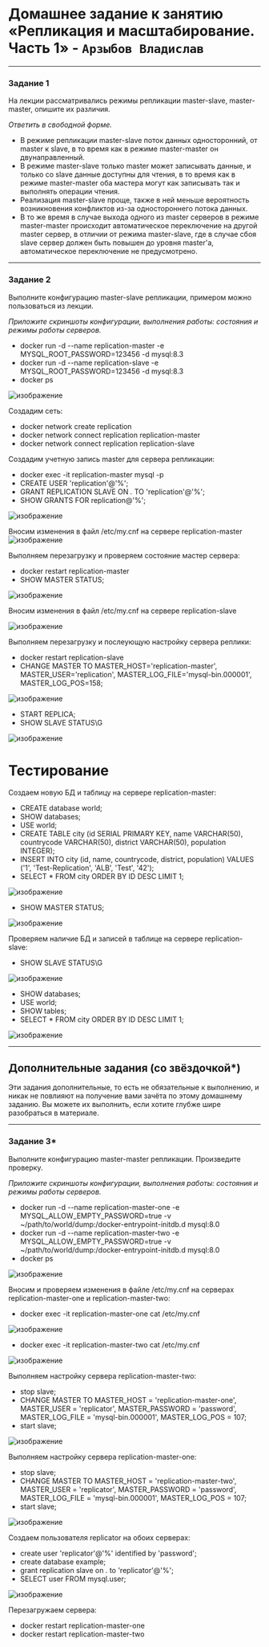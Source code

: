 # Домашнее задание к занятию «Репликация и масштабирование. Часть 1» - `Арзыбов Владислав`


---

### Задание 1

На лекции рассматривались режимы репликации master-slave, master-master, опишите их различия.

*Ответить в свободной форме.*

- В режиме репликации master-slave поток данных односторонний, от master к slave, в то время как в режиме master-master он двунаправленный.
- В режиме master-slave только master может записывать данные, и только со slave данные доступны для чтения, в то время как в режиме master-master оба мастера могут как записывать так и выполнять операции чтения.
- Реализация master-slave проще, также в ней меньше вероятность возникновения конфликтов из-за одностороннего потока данных.
- В то же время в случае выхода одного из master серверов в режиме master-master происходит автоматическое переключение на другой master сервер, в отличии от режима master-slave, где в случае сбоя slave сервер должен быть повышен до уровня master'a, автоматическое переключение не предусмотрено.

---

### Задание 2

Выполните конфигурацию master-slave репликации, примером можно пользоваться из лекции.

*Приложите скриншоты конфигурации, выполнения работы: состояния и режимы работы серверов.*

- docker run -d --name replication-master -e MYSQL_ROOT_PASSWORD=123456 -d mysql:8.3
- docker run -d --name replication-slave -e MYSQL_ROOT_PASSWORD=123456 -d mysql:8.3
- docker ps

![изображение](https://github.com/user-attachments/assets/25f0128b-d458-435e-838d-5d9f4ef7151d)

Создадим сеть:
- docker network create replication
- docker network connect replication replication-master
- docker network connect replication replication-slave

Создадим учетную запись master для сервера репликации:
- docker exec -it replication-master mysql -p
- CREATE USER 'replication'@'%';
- GRANT REPLICATION SLAVE ON *.* TO 'replication'@'%';
- SHOW GRANTS FOR replication@'%';

![изображение](https://github.com/user-attachments/assets/2bd3d14f-1799-45e8-8b8e-fda9d4c96b2e)

Вносим изменения в файл /etc/my.cnf на сервере replication-master
![изображение](https://github.com/user-attachments/assets/2783d37c-e81f-4dfb-bd7e-bc19b875cc3d)

Выполняем перезагрузку и проверяем состояние мастер сервера:
- docker restart replication-master
- SHOW MASTER STATUS;

![изображение](https://github.com/user-attachments/assets/514ecb21-99e5-4c21-9f93-cbf33b02cdcf)

Вносим изменения в файл /etc/my.cnf на сервере replication-slave

![изображение](https://github.com/user-attachments/assets/5731c44a-06d9-4ed8-ac59-54e8fdd64a8a)

Выполняем перезагрузку и послеующую настройку сервера реплики:
- docker restart replication-slave
- CHANGE MASTER TO
MASTER_HOST='replication-master',
MASTER_USER='replication',
MASTER_LOG_FILE='mysql-bin.000001',
MASTER_LOG_POS=158;

![изображение](https://github.com/user-attachments/assets/8a99ca97-4d67-49dd-86cd-32cd4b68d656)

- START REPLICA;
- SHOW SLAVE STATUS\G

![изображение](https://github.com/user-attachments/assets/5551b101-9483-4063-97da-e9bfb81337af)

# Тестирование

Создаем новую БД и таблицу на сервере replication-master:
- CREATE database world;
- SHOW databases;
- USE world;
- CREATE TABLE city (id SERIAL PRIMARY KEY, name VARCHAR(50), countrycode VARCHAR(50), district VARCHAR(50), population INTEGER);
- INSERT INTO city (id, name, countrycode, district, population) VALUES ('1', 'Test-Replication', 'ALB', 'Test', '42');
- SELECT * FROM city ORDER BY ID DESC LIMIT 1;

![изображение](https://github.com/user-attachments/assets/f1090b1c-ecc8-4ee7-9d3f-74806fe97e71)

- SHOW MASTER STATUS;

![изображение](https://github.com/user-attachments/assets/ae5d4754-32cf-4825-a4f5-2fb6c60d9f2a)


Проверяем наличие БД и записей в таблице на сервере replication-slave:
- SHOW SLAVE STATUS\G

![изображение](https://github.com/user-attachments/assets/fad1d4f5-29ab-4584-b77c-a5893f4bd81a)

- SHOW databases;
- USE world;
- SHOW tables;
- SELECT * FROM city ORDER BY ID DESC LIMIT 1;

![изображение](https://github.com/user-attachments/assets/c1e4f806-ef04-4cb9-ab6b-2ac02e394ebc)


---

## Дополнительные задания (со звёздочкой*)
Эти задания дополнительные, то есть не обязательные к выполнению, и никак не повлияют на получение вами зачёта по этому домашнему заданию. Вы можете их выполнить, если хотите глубже шире разобраться в материале.

---

### Задание 3* 

Выполните конфигурацию master-master репликации. Произведите проверку.

*Приложите скриншоты конфигурации, выполнения работы: состояния и режимы работы серверов.*

- docker run -d --name replication-master-one -e MYSQL_ALLOW_EMPTY_PASSWORD=true -v ~/path/to/world/dump:/docker-entrypoint-initdb.d mysql:8.0
- docker run -d --name replication-master-two -e MYSQL_ALLOW_EMPTY_PASSWORD=true -v ~/path/to/world/dump:/docker-entrypoint-initdb.d mysql:8.0
- docker ps

![изображение](https://github.com/user-attachments/assets/4e0fe0af-fd50-43be-bf23-67e6feb7b925)

Вносим и проверяем изменения в файле /etc/my.cnf на серверах replication-master-one и replication-master-two:
- docker exec -it replication-master-one cat /etc/my.cnf

![изображение](https://github.com/user-attachments/assets/4cc108ac-98c5-40cd-a71d-860779b15e5e)

- docker exec -it replication-master-two cat /etc/my.cnf

![изображение](https://github.com/user-attachments/assets/1e5ccaaf-9cf7-4786-95b6-7e852334808b)

Выполняем настройку сервера replication-master-two:
- stop slave;
- CHANGE MASTER TO MASTER_HOST = 'replication-master-one', MASTER_USER = 'replicator', MASTER_PASSWORD = 'password', MASTER_LOG_FILE = 'mysql-bin.000001', MASTER_LOG_POS = 107;
- start slave;
  
![изображение](https://github.com/user-attachments/assets/b83de067-38a0-4c2b-b05e-d844f52c26f7)

Выполняем настройку сервера replication-master-one:
- stop slave;
- CHANGE MASTER TO MASTER_HOST = 'replication-master-two', MASTER_USER = 'replicator', MASTER_PASSWORD = 'password', MASTER_LOG_FILE = 'mysql-bin.000001', MASTER_LOG_POS = 107;
- start slave;

![изображение](https://github.com/user-attachments/assets/13255e86-5b00-452d-b538-c7ddf11b332c)

Создаем пользователя replicator на обоих серверах:
- create user 'replicator'@'%' identified by 'password';
- create database example;
- grant replication slave on *.* to 'replicator'@'%';
- SELECT user FROM mysql.user;

![изображение](https://github.com/user-attachments/assets/3853ac48-ce60-49df-b9c7-4829416f23b8)

Перезагружаем сервера:
- docker restart replication-master-one
- docker restart replication-master-two



